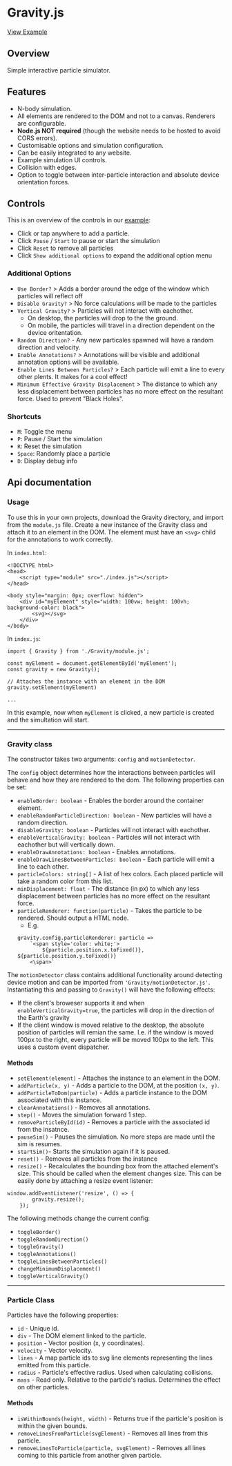 # Gravity.js

[View Example](https://theithorian.github.io/Gravity/)

## Overview

Simple interactive particle simulator.

## Features

-   N-body simulation.
-   All elements are rendered to the DOM and not to a canvas. Renderers are configurable.
-   **Node.js NOT required** (though the website needs to be hosted to avoid CORS errors).
-   Customisable options and simulation configuration.
-   Can be easily integrated to any website.
-   Example simulation UI controls.
-   Collision with edges.
-   Option to toggle between inter-particle interaction and absolute device orientation forces.

## Controls

This is an overview of the controls in our [example](https://theithorian.github.io/Gravity/):

-   Click or tap anywhere to add a particle.
-   Click `Pause` / `Start` to pause or start the simulation
-   Click `Reset` to remove all particles
-   Click `Show additional options` to expand the additional option menu

### Additional Options

-   `Use Border?` > Adds a border around the edge of the window which particles will reflect off
-   `Disable Gravity?` > No force calculations will be made to the particles
-   `Vertical Gravity?` > Particles will not interact with eachother.
    -   On desktop, the particles will drop to the the ground.
    -   On mobile, the particles will travel in a direction dependent on the device oritentation.
-   `Random Direction?` - Any new particales spawned will have a random direction and velocity.
-   `Enable Annotations?` > Annotations will be visible and additional annotation options will be available.
-   `Enable Lines Between Particles?` > Each particle will emit a line to every other plents. It makes for a cool effect!
-   `Minimum Effective Gravity Displacement` > The distance to which any less displacement between particles has no more effect on the resultant force. Used to prevent "Black Holes".

### Shortcuts

-   `M`: Toggle the menu
-   `P`: Pause / Start the simulation
-   `R`: Reset the simulation
-   `Space`: Randomly place a particle
-   `D`: Display debug info

## Api documentation

### Usage

To use this in your own projects, download the Gravity directory, and import from the `module.js` file. Create a new instance of the Gravity class and attach it to an element in the DOM. The element must have an `<svg>` child for the annotations to work correctly.

In `index.html`:

```
<!DOCTYPE html>
<head>
    <script type="module" src="./index.js"></script>
</head>

<body style="margin: 0px; overflow: hidden">
    <div id="myElement" style="width: 100vw; height: 100vh; background-color: black">
        <svg></svg>
    </div>
</body>
```

In `index.js`:

```
import { Gravity } from './Gravity/module.js';

const myElement = document.getElementById('myElement');
const gravity = new Gravity();

// Attaches the instance with an element in the DOM
gravity.setElement(myElement)

...

```

In this example, now when `myElement` is clicked, a new particle is created and the simultation will start.

---

### Gravity class

The constructor takes two arguments: `config` and `motionDetector`.

The `config` object determines how the interactions between particles will behave and how they are rendered to the dom. The following properties can be set:

-   `enableBorder: boolean` - Enables the border around the container element.
-   `enableRandomParticleDirection: boolean` - New particles will have a random direction.
-   `disableGravity: boolean` - Particles will not interact with eachother.
-   `enableVerticalGravity: boolean` - Particles will not interact with eachother but will vertically down.
-   `enableDrawAnnotations: boolean` - Enables annotations.
-   `enableDrawLinesBetweenParticles: boolean` - Each particle will emit a line to each other.
-   `particleColors: string[]` - A list of hex colors. Each placed particle will take a random color from this list.
-   `minDisplacement: float` - The distance (in px) to which any less displacement between particles has no more effect on the resultant force.
-   `particleRenderer: function(particle)` - Takes the particle to be rendered. Should output a HTML node.
    -   E.g.
    ```
    gravity.config.particleRenderer: particle =>
        `<span style='color: white;'>
            ${particle.position.x.toFixed()}, ${particle.position.y.toFixed()}
        <\span>`
    ```

The `motionDetector` class contains additional functionality around detecting device motion and can be imported from `'Gravity/motionDetector.js'`. Instantiating this and passing to `Gravity()` will have the following effects:

-   If the client's broweser supports it and when `enableVerticalGravity=true`, the particles will drop in the direction of the Earth's gravity
-   If the client window is moved relative to the desktop, the absolute position of particles will remian the same. I.e. if the window is moved 100px to the right, every particle will be moved 100px to the left. This uses a custom event dispatcher.

#### Methods

-   `setElement(element)` - Attaches the instance to an element in the DOM.
-   `addParticle(x, y)` - Adds a particle to the DOM, at the position `(x, y)`.
-   `addParticleToDom(particle)` - Adds a particle instance to the DOM associated with this instance.
-   `clearAnnotations()` - Removes all annotations.
-   `step()` - Moves the simulation forward 1 step.
-   `removeParticleById(id)` - Removes a particle with the associated id from the insatnce.
-   `pauseSim()` - Pauses the simulation. No more steps are made until the sim is resumes.
-   `startSim()`- Starts the simulation again if it is paused.
-   `reset()` - Removes all particles from the instance
-   `resize()` - Recalculates the bounding box from the attached element's size. This should be called when the element changes size. This can be easily done by attaching a resize event listener:

```
window.addEventListener('resize', () => {
        gravity.resize();
    });
```

The following methods change the current config:

-   `toggleBorder()`
-   `toggleRandomDirection()`
-   `toggleGravity()`
-   `toggleAnnotations()`
-   `toggleLinesBetweenParticles()`
-   `changeMinimumDisplacement()`
-   `toggleVerticalGravity()`

---

### Particle Class

Particles have the following properties:

- `id` - Unique id.
- `div` - The DOM element linked to the particle.
- `position` - Vector position (x, y coordinates).
- `velocity` - Vector velocity.
- `lines` - A map particle ids to svg line elements representing the lines emitted from this particle.
- `radius` - Particle's effective radius. Used when calculating collisions.
- `mass` - Read only. Relative to the particle's radius. Determines the effect on other particles.

#### Methods

- `isWithinBounds(height, width)` - Returns true if the particle's position is within the given bounds.
- `removeLinesFromParticle(svgElement)` - Removes all lines from this particle.
- `removeLinesToParticle(particle, svgElement)` - Removes all lines coming to this particle from another given particle.
